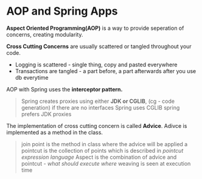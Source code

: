# AOP and Spring Apps

**Aspect Oriented Programming(AOP)** is a way to provide seperation of concerns, creating modularity.

**Cross Cutting Concerns** are usually scattered or tangled throughout your code.
- Logging is scattered - single thing, copy and pasted everywhere
- Transactions are tangled - a part before, a part afterwards after you use db everytime

AOP with Spring uses the **interceptor pattern.**
> Spring creates proxies using either **JDK or CGLIB**, (cg - code generation)
> if there are no interfaces Spring uses CGLIB
> spring prefers JDK proxies

The implementation of cross cutting concern is called **Advice**. Adivce is implemented as a method in the class.
> join point is the method in class where the advice will be applied
> a pointcut is the collection of points which is described in _pointcut expression language_
> Aspect is the combination of advice and pointcut - _what should execute where_
> weaving is seen at execution time
> 
